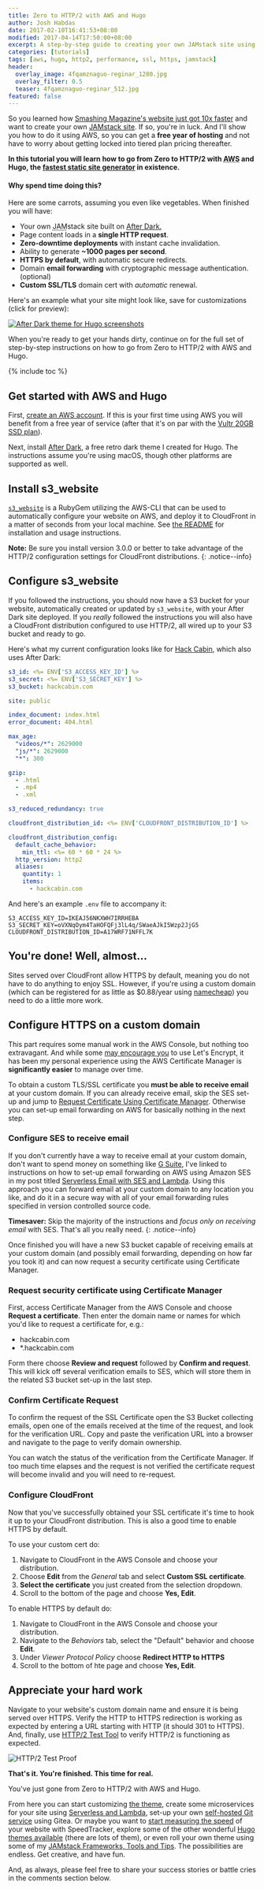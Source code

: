 ```yaml
---
title: Zero to HTTP/2 with AWS and Hugo
author: Josh Habdas
date: 2017-02-10T16:41:53+08:00
modified: 2017-04-14T17:50:00+08:00
excerpt: A step-by-step guide to creating your own JAMstack site using Amazon Web Services and the Hugo static site generator.
categories: [tutorials]
tags: [aws, hugo, http2, performance, ssl, https, jamstack]
header:
  overlay_image: 4fqamznaguo-reginar_1280.jpg
  overlay_filter: 0.5
  teaser: 4fqamznaguo-reginar_512.jpg
featured: false
---
```


So you learned how <a target="_intro" href="https://www.netlify.com/blog/2017/03/16/smashing-magazine-just-got-10x-faster/" rel="noreferrer nofollow noopener">Smashing Magazine's website just got 10x faster</a> and want to create your own <a target="_intro" href="https://jamstack.org/" rel="noreferrer nofollow noopener">JAMstack site</a>. If so, you're in luck. And I'll show you how to do it using AWS, so you can get a **free year of hosting** and not have to worry about getting locked into tiered plan pricing thereafter.

**In this tutorial you will learn how to go from Zero to HTTP/2 with <abbr title="Amazon Web Services">AWS</abbr> and Hugo, the [fastest static site generator](/best-jamstack-site-generator/) in existence.**

<aside class="notice--success">
  <h4>Why spend time doing this?</h4>
  <p>Here are some carrots, assuming you even like vegetables. When finished you will have:</p>
  <ul>
    <li>Your own <abbr title="JavaScript, APIs and Markup">JAM</abbr>stack site built on <a target="_blank" href="https://go.habd.as/2n4mmjC">After Dark.</a></li>
    <li>Page content loads in a <b>single HTTP request</b>.</li>
    <li><b>Zero-downtime deployments</b> with instant cache invalidation.</li>
    <li>Ability to generate <b>~1000 pages per second</b>.</li>
    <li><b>HTTPS by default</b>, with automatic secure redirects.</li>
    <li>Domain <b>email forwarding</b> with cryptographic message authentication. (optional)</li>
    <li><b>Custom SSL/TLS</b> domain cert with <i>automatic</i> renewal.</li>
  </ul>
</aside>

Here's an example what your site might look like, save for customizations (click for preview):

[![After Dark theme for Hugo screenshots](https://cdn.jsdelivr.net/npm/after-dark@latest/images/docs/minimal-mac.png "After Dark running on a MacBook and iPhone")](https://hackcabin.com)

When you're ready to get your hands dirty, continue on for the full set of step-by-step instructions on how to go from Zero to HTTP/2 with AWS and Hugo.

{% include toc %}

## Get started with AWS and Hugo

First, [create an AWS account](https://portal.aws.amazon.com/gp/aws/developer/registration/). If this is your first time using AWS you will benefit from a free year of service (after that it's on par with the [Vultr 20GB SSD plan](https://go.habd.as/2oiL54G)).

Next, install [After Dark](https://git.habd.as/comfusion/after-dark), a free retro dark theme I created for Hugo. The instructions assume you're using macOS, though other platforms are supported as well.

## Install s3_website

[`s3_website`](https://github.com/laurilehmijoki/s3_website) is a RubyGem utilizing the AWS-CLI that can be used to automatically configure your website on AWS, and deploy it to CloudFront in a matter of seconds from your local machine. See [the README](https://github.com/laurilehmijoki/s3_website) for installation and usage instructions.

**Note:** Be sure you install version 3.0.0 or better to take advantage of the HTTP/2 configuration settings for CloudFront distributions.
{: .notice--info}

## Configure s3_website

If you followed the instructions, you should now have a S3 bucket for your website, automatically created or updated by `s3_website`, with your After Dark site deployed. If you _really_ followed the instructions you will also have a CloudFront distribution configured to use HTTP/2, all wired up to your S3 bucket and ready to go.

Here's what my current configuration looks like for [Hack Cabin](https://hackcabin.com), which also uses After Dark:

```yaml
s3_id: <%= ENV['S3_ACCESS_KEY_ID'] %>
s3_secret: <%= ENV['S3_SECRET_KEY'] %>
s3_bucket: hackcabin.com

site: public

index_document: index.html
error_document: 404.html

max_age:
  "videos/*": 2629000
  "js/*": 2629000
  "*": 300

gzip:
  - .html
  - .mp4
  - .xml

s3_reduced_redundancy: true

cloudfront_distribution_id: <%= ENV['CLOUDFRONT_DISTRIBUTION_ID'] %>

cloudfront_distribution_config:
  default_cache_behavior:
    min_ttl: <%= 60 * 60 * 24 %>
  http_version: http2
  aliases:
    quantity: 1
    items:
      - hackcabin.com

```

And here's an example `.env` file to accompany it:

```shell
S3_ACCESS_KEY_ID=IKEAJ56NKXWH7IRRHEBA
S3_SECRET_KEY=oVXNqOym4TaHOFQFj3lL4q/SWaeAJkI5Wzp2JjG5
CLOUDFRONT_DISTRIBUTION_ID=A17WRF71NFFL7K
```

## You're done! Well, almost...

Sites served over CloudFront allow HTTPS by default, meaning you do not have to do anything to enjoy SSL. However, if you're using a custom domain (which can be registered for as little as $0.88/year using [namecheap](http://go.habd.as/2nioaFH)) you need to do a little more work.

## Configure HTTPS on a custom domain

This part requires some manual work in the AWS Console, but nothing too extravagant. And while some [may encourage you](https://medium.com/@richardkall/setup-lets-encrypt-ssl-certificate-on-amazon-cloudfront-b217669987b2) to use Let's Encrypt, it has been my personal experience using the AWS Certificate Manager is **significantly easier** to manage over time.

To obtain a custom TLS/SSL certificate you **must be able to receive email** at your custom domain. If you can already receive email, skip the SES set-up and jump to [Request Certificate Using Certificate Manager](#request-security-certificate-using-certificate-manager). Otherwise you can set-up email forwarding on AWS for basically nothing in the next step.

### Configure SES to receive email

If you don't currently have a way to receive email at your custom domain, don't want to spend money on something like <a target="_blank" rel="noopener" href="https://gsuite.google.com/">G Suite</a>, I've linked to instructions on how to set-up email forwarding on AWS using Amazon SES in my post titled <a href="_blank" href="https://habd.as/serverless-email-forwards-ses-lambda-crash-course/#configure-ses-to-send-and-receive-email">Serverless Email with SES and Lambda</a>. Using this approach you can forward email at your custom domain to any location you like, and do it in a secure way with all of your email forwarding rules specified in version controlled source code.

**Timesaver:** Skip the majority of the instructions and _focus only on receiving email_ with SES. That's all you really need.
{: .notice--info}

Once finished you will have a new S3 bucket capable of receiving emails at your custom domain (and possibly email forwarding, depending on how far you took it) and can now request a security certificate using Certificate Manager.

### Request security certificate using Certificate Manager

First, access Certificate Manager from the AWS Console and choose **Request a certificate**. Then enter the domain name or names for which you'd like to request a certificate for, e.g.:

- hackcabin.com
- \*.hackcabin.com

Form there choose **Review and request** followed by **Confirm and request**. This will kick off several verification emails to SES, which will store them in the related S3 bucket set-up in the last step.

### Confirm Certificate Request

To confirm the request of the SSL Certificate open the S3 Bucket collecting emails, open one of the emails received at the time of the request, and look for the verification URL. Copy and paste the verification URL into a browser and navigate to the page to verify domain ownership.

You can watch the status of the verification from the Certificate Manager. If too much time elapses and the request is not verified the certificate request will become invalid and you will need to re-request.

### Configure CloudFront

Now that you've successfully obtained your SSL certificate it's time to hook it up to your CloudFront distribution. This is also a good time to enable HTTPS by default.

To use your custom cert do:

1. Navigate to CloudFront in the AWS Console and choose your distribution.
1. Choose **Edit** from the _General_ tab and select **Custom SSL certificate**.
1. **Select the certificate** you just created from the selection dropdown.
1. Scroll to the bottom of the page and choose **Yes, Edit**.

To enable HTTPS by default do:

1. Navigate to CloudFront in the AWS Console and choose your distribution.
1. Navigate to the _Behaviors_ tab, select the "Default" behavior and choose **Edit**.
1. Under _Viewer Protocol Policy_ choose **Redirect HTTP to HTTPS**
1. Scroll to the bottom of hte page and choose **Yes, Edit**.

## Appreciate your hard work

Navigate to your website's custom domain name and ensure it is being served over HTTPS. Verify the HTTP to HTTPS redirection is working as expected by entering a URL starting with HTTP (it should 301 to HTTPS). And, finally, use [HTTP/2 Test Tool](https://tools.keycdn.com/http2-test) to verify HTTP/2 is functioning as expected.

![HTTP/2 Test Proof](/images/hackcabin-http2-test.png)

**That's it. You're finished. This time for real.**

You've just gone from Zero to HTTP/2 with AWS and Hugo.

From here you can start customizing [the theme](https://after-dark.habd.as/), create some microservices for your site using [Serverless and Lambda](/serverless-email-forwards-ses-lambda-crash-course/), set-up your own [self-hosted Git service](https://gitea.io/) using Gitea. Or maybe you want to [start measuring the speed](/monitor-pwa-website-performance/) of your website with SpeedTracker, explore some of the other wonderful [Hugo themes available](http://themes.gohugo.io/) (there are lots of them), or even roll your own theme using some of my [JAMstack Frameworks, Tools and Tips](/jamstack-frameworks-tools-tips/). The possibilities are endless. Get creative, and have fun.

And, as always, please feel free to share your success stories or battle cries in the comments section below.
